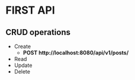 # FIRST API
## CRUD operations
- Create 
    - **POST http://localhost:8080/api/v1/posts/**
- Read
- Update
- Delete
